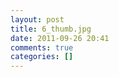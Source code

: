 ```yaml
---
layout: post
title: 6_thumb.jpg
date: 2011-09-26 20:41
comments: true
categories: []
---
```


